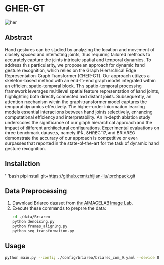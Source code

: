 # GHER-GT

![her](https://github.com/user-attachments/assets/abe6a85e-f98a-47c1-b695-366d727b7c6d)



## Abstract
Hand gestures can be studied by analyzing the location and movement of closely spaced and interacting joints, thus requiring tailored methods to accurately capture the joints intricate spatial and temporal dynamics. 
To address this particularity, we propose an approach for dynamic hand gesture recognition, which relies on the Graph Hierarchical Edge Representation-Graph Transformer (GHER-GT). Our approach utilizes a skeleton-based method with an end-to-end graph model integrated within an efficient spatio-temporal block.
This spatio-temporal processing framework leverages multilevel spatial feature representation of hand joints, highlighting both directly connected and distant joints. Subsequently, an attention mechanism within the graph transformer model captures the temporal dynamics effectively. The higher-order information learning models essential interactions between hand joints selectively, enhancing computational efficiency and interpretability. 
An in-depth ablation study underscores the significance of our graph hierarchical approach and the impact of different architectural configurations. Experimental evaluations on three benchmark datasets, namely IPN, SHREC'17, and BRIAREO demonstrate the accuracy of our approach is competitive or even surpasses that reported in the state-of-the-art for the task of dynamic hand gesture recognition.

## Installation
   '''bash
   pip install git+https://github.com/zhijian-liu/torchpack.git

## Data Preprocessing
1. Dawnload Briareo dataset from [the AIMAGELAB Image Lab](https://aimagelab.ing.unimore.it/imagelab/page.asp?IdPage=31).
2. Execute these commands to prepare the data:
   ```bash
   cd ./data/Briareo 
   python denoising.py
   python frames_aligning.py
   python seq_transformation.py

## Usage
   ```bash
   python main.py --config ./config/briareo/briareo_com_9.yaml --device 0 --optimizer Adam

